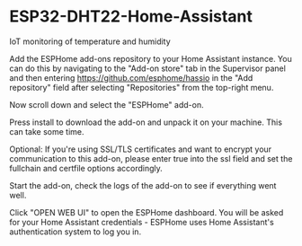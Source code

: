# ESP32-DHT22-Home-Assistant

IoT monitoring of temperature and humidity

Add the ESPHome add-ons repository to your Home Assistant instance. You can do this by navigating to the "Add-on store" tab in the Supervisor panel and then entering https://github.com/esphome/hassio in the "Add repository" field after selecting "Repositories" from the top-right menu.

Now scroll down and select the "ESPHome" add-on.

Press install to download the add-on and unpack it on your machine. This can take some time.

Optional: If you're using SSL/TLS certificates and want to encrypt your communication to this add-on, please enter true into the ssl field and set the fullchain and certfile options accordingly.

Start the add-on, check the logs of the add-on to see if everything went well.

Click "OPEN WEB UI" to open the ESPHome dashboard. You will be asked for your Home Assistant credentials - ESPHome uses Home Assistant's authentication system to log you in.
